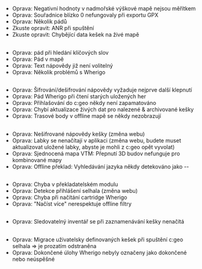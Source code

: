 ##
- Oprava: Negativní hodnoty v nadmořské výškové mapě nejsou měřítkem
- Oprava: Souřadnice blízko 0 nefungovaly při exportu GPX
- Oprava: Několik pádů
- Zkuste opravit: ANR při spuštění
- Zkuste opravit: Chybějící data kešek na živé mapě

##
- Oprava: pád při hledání klíčových slov
- Oprava: Pád v mapě
- Oprava: Text nápovědy již není volitelný
- Oprava: Několik problémů s Wherigo

##
- Oprava: Šifrování/dešifrování nápovědy vyžaduje nejprve další klepnutí
- Oprava: Pád Wherigo při čtení starých uložených her
- Oprava: Přihlašování do c:geo někdy není zapamatováno
- Oprava: Chybí aktualizace živých dat pro nalezené & archivované kešky
- Oprava: Trasové body v offline mapě se někdy nezobrazují

##
- Oprava: Nešifrované nápovědy kešky (změna webu)
- Oprava: Labky se nenačítají v aplikaci (změna webu, budete muset aktualizovat uložené labky, abyste je mohli z c:geo opět vyvolat)
- Oprava: Sjednocená mapa VTM: Přepnutí 3D budov nefunguje pro kombinované mapy
- Oprava: Offline překlad: Vyhledávání jazyka někdy detekováno jako --

##
- Oprava: Chyba v překladatelském modulu
- Oprava: Detekce přihlášení selhala (změna webu)
- Oprava: Chyba při načítání cartridge Wherigo
- Oprava: "Načíst více" nerespektuje offline filtry

##
- Oprava: Sledovatelný inventář se při zaznamenávání kešky nenačítá

##
- Oprava: Migrace uživatelsky definovaných kešek při spuštění c:geo selhala => je prozatím odstraněna
- Oprava: Dokončené úlohy Wherigo nebyly označeny jako dokončené nebo neúspěšné











